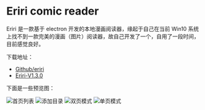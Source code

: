 # Eriri comic reader

Eriri 是一款基于 electron 开发的本地漫画阅读器，缘起于自己在当前 Win10 系统上找不到一款完美的漫画（图片）阅读器，故自己开发了一个，自用了一段时间，目前感觉良好。

下载地址：

- [Github/eriri](https://github.com/chanshiyucx/eriri)
- [Eriri-V1.3.0](https://github.com/chanshiyucx/eriri/releases/tag/1.3.0)

下面是一些预览图：

![首页列表](https://raw.githubusercontent.com/chanshiyucx/poi/master/2019/eriri_%E9%A6%96%E9%A1%B5%E5%88%97%E8%A1%A8.png)
![添加目录](https://raw.githubusercontent.com/chanshiyucx/poi/master/2019/eriri_%E6%B7%BB%E5%8A%A0%E7%9B%AE%E5%BD%95.png)
![双页模式](https://raw.githubusercontent.com/chanshiyucx/poi/master/2019/eriri_%E5%8F%8C%E9%A1%B5%E6%A8%A1%E5%BC%8F.png)
![单页模式](https://raw.githubusercontent.com/chanshiyucx/poi/master/2019/%E5%8D%95%E9%A1%B5%E6%A8%A1%E5%BC%8F.png)
